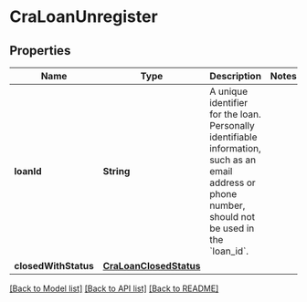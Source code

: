 # CraLoanUnregister

## Properties
Name | Type | Description | Notes
------------ | ------------- | ------------- | -------------
**loanId** | **String** | A unique identifier for the loan.  Personally identifiable information, such as an email address or phone number, should not be used in the &#x60;loan_id&#x60;. | 
**closedWithStatus** | [**CraLoanClosedStatus**](CraLoanClosedStatus.md) |  | 

[[Back to Model list]](../README.md#documentation-for-models) [[Back to API list]](../README.md#documentation-for-api-endpoints) [[Back to README]](../README.md)


